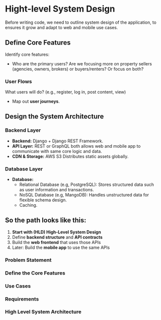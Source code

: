 # Hight-level System Design

Before writing code, we need to outline system design of the application, to
ensures it grow and adapt to web and mobile use cases.

## Define Core Features

Identify core features:

- Who are the primary users? Are we focusing more on property sellers (agencies,
  owners, brokers) or buyers/renters? Or focus on both?

### User Flows

What users will do? (e.g., register, log in, post content, view)

- Map out **user journeys**.

## Design the System Architecture

### Backend Layer

- **Backend:** Django + Django REST Framework.
- **API Layer:** REST or GraphQL both allows web and mobile app to communicate
  with same core logic and data.
- **CDN & Storage:** AWS S3 Distributes static assets globally.

### Database Layer

- **Database:**
  - Relational Database (e.g, PostgreSQL): Stores structured data such as user
    information and transactions.
  - NoSQL Database (e.g, MangoDB): Handles unstructured data for flexible schema
    design.
  - Caching.

## So the path looks like this:

1. **Start with (HLD) High-Level System Design**
2. Define **backend structure** and **API contracts**
3. Build the **web frontend** that uses those APIs
4. Later: Build the **mobile app** to use the same APIs

### Problem Statement

### Define the Core Features

### Use Cases

### Requirements

### High Level System Architecture
